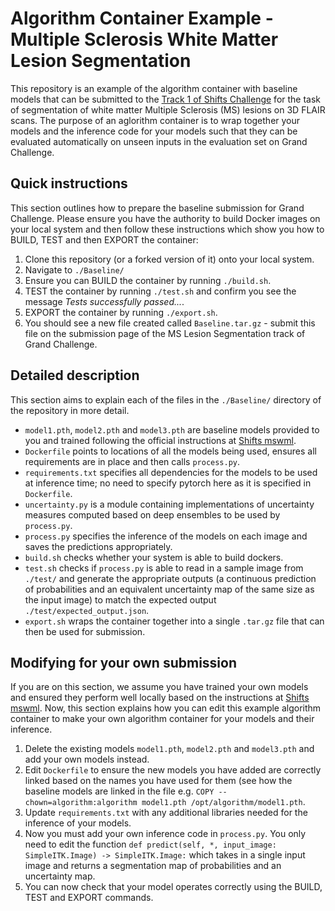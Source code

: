 #  Algorithm Container Example - Multiple Sclerosis White Matter Lesion Segmentation

This repository is an example of the algorithm container with baseline models that can be submitted to the [Track 1 of Shifts Challenge](https://shifts.grand-challenge.org/medical-dataset/) for the task of segmentation of white matter Multiple Sclerosis (MS) lesions on 3D FLAIR scans. The purpose of an aglorithm container is to wrap together your models and the inference code for your models such that they can be evaluated automatically on unseen inputs in the evaluation set on Grand Challenge.

## Quick instructions

This section outlines how to prepare the baseline submission for Grand Challenge. Please ensure you have the authority to build Docker images on your local system and then follow these instructions which show you how to BUILD, TEST and then EXPORT the container:
1. Clone this repository (or a forked version of it) onto your local system.
2. Navigate to `./Baseline/`
3. Ensure you can BUILD the container by running `./build.sh`.
4. TEST the container by running `./test.sh` and confirm you see the message *Tests successfully passed...*.
5. EXPORT the container by running `./export.sh`.
6. You should see a new file created called `Baseline.tar.gz` - submit this file on the submission page of the MS Lesion Segmentation track of Grand Challenge.

## Detailed description

This section aims to explain each of the files in the `./Baseline/` directory of the repository in more detail.
* `model1.pth`, `model2.pth` and `model3.pth` are baseline models provided to you and trained following the official instructions at [Shifts mswml](https://github.com/Shifts-Project/shifts/tree/main/mswml).
* `Dockerfile` points to locations of all the models being used, ensures all requirements are in place and then calls `process.py`.
* `requirements.txt` specifies all dependencies for the models to be used at inference time; no need to specify pytorch here as it is specified in `Dockerfile`.
* `uncertainty.py` is a module containing implementations of uncertainty measures computed based on deep ensembles to be used by `process.py`.
* `process.py` specifies the inference of the models on each image and saves the predictions appropriately.
* `build.sh` checks whether your system is able to build dockers.
* `test.sh` checks if `process.py` is able to read in a sample image from `./test/` and generate the appropriate outputs (a continuous prediction of probabilities and an equivalent uncertainty map of the same size as the input image) to match the expected output `./test/expected_output.json`.
* `export.sh` wraps the container together into a single `.tar.gz` file that can then be used for submission.


## Modifying for your own submission

If you are on this section, we assume you have trained your own models and ensured they perform well locally based on the instructions at [Shifts mswml](https://github.com/Shifts-Project/shifts/tree/main/mswml). Now, this section explains how you can edit this example algorithm container to make your own algorithm container for your models and their inference.
1. Delete the existing models `model1.pth`, `model2.pth` and `model3.pth` and add your own models instead.
2. Edit `Dockerfile` to ensure the new models you have added are correctly linked based on the names you have used for them (see how the baseline models are linked in the file e.g.  `COPY --chown=algorithm:algorithm model1.pth /opt/algorithm/model1.pth`.
3. Update `requirements.txt` with any additional libraries needed for the inference of your models.
4. Now you must add your own inference code in `process.py`. You only need to edit the function `def predict(self, *, input_image: SimpleITK.Image) -> SimpleITK.Image:` which takes in a single input image and returns a segmentation map of probabilities and an uncertainty map.
5. You can now check that your model operates correctly using the BUILD, TEST and EXPORT commands.
